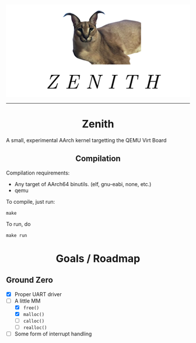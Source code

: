 ![Banner](res/logo_trans.png)

---

<h1 align="center">Zenith</h1>
A small, experimental AArch kernel targetting the QEMU Virt Board

<h2 align="center">Compilation</h2>

Compilation requirements:
- Any target of AArch64 binutils. (elf, gnu-eabi, none, etc.)
- qemu

To compile, just run:
```
make
```

To run, do 
```
make run
```

<h1 align="center"> Goals / Roadmap </h1>

## Ground Zero
- [X] Proper UART driver
- [ ] A little MM
	- [X] `free()`
	- [X] `malloc()`
	- [ ] `calloc()`
	- [ ] `realloc()`
- [ ] Some form of interrupt handling